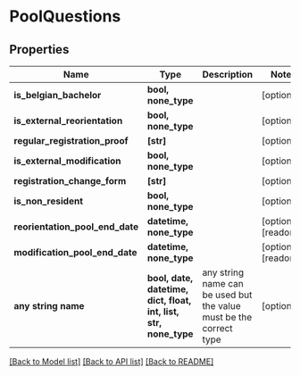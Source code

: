 # PoolQuestions


## Properties
Name | Type | Description | Notes
------------ | ------------- | ------------- | -------------
**is_belgian_bachelor** | **bool, none_type** |  | [optional] 
**is_external_reorientation** | **bool, none_type** |  | [optional] 
**regular_registration_proof** | **[str]** |  | [optional] 
**is_external_modification** | **bool, none_type** |  | [optional] 
**registration_change_form** | **[str]** |  | [optional] 
**is_non_resident** | **bool, none_type** |  | [optional] 
**reorientation_pool_end_date** | **datetime, none_type** |  | [optional] [readonly] 
**modification_pool_end_date** | **datetime, none_type** |  | [optional] [readonly] 
**any string name** | **bool, date, datetime, dict, float, int, list, str, none_type** | any string name can be used but the value must be the correct type | [optional]

[[Back to Model list]](../README.md#documentation-for-models) [[Back to API list]](../README.md#documentation-for-api-endpoints) [[Back to README]](../README.md)


